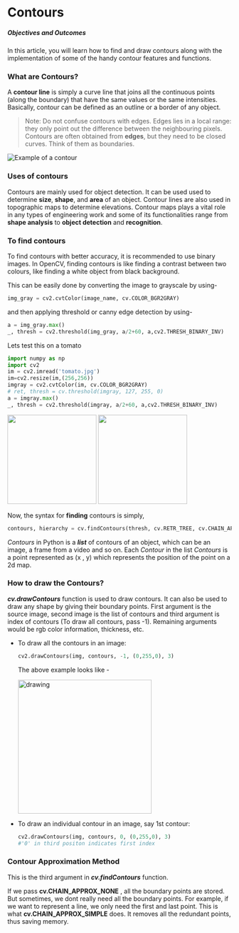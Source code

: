 # Contours



##### Objectives and Outcomes

In this article, you will learn how to find and draw contours along with the implementation of some of the handy contour features and functions.



### What are Contours?

A **contour line** is simply a curve line that joins all the continuous points (along the boundary) that have the same values or the same intensities. Basically, contour can be defined as an outline or a border of any object.

> Note: Do not confuse contours with edges. Edges lies in a local range: they only point out the difference between the neighbouring pixels. Contours are often obtained from **edges**, but they need to be closed curves. Think of them as boundaries.

![Example of a contour](images/pPmY9.png)



### Uses of contours

Contours are mainly used for object detection. It can be used used to determine **size**, **shape**, and **area** of an object. Contour lines are also used in topographic maps to determine elevations. Contour maps plays a vital role in any types of engineering work and some of its functionalities range from **shape analysis** to **object detection** and **recognition**.



### To find contours

To find contours with better accuracy, it is recommended to use binary images. In OpenCV, finding contours is like finding a contrast between two colours, like finding  a white object from black background. 

This can be easily done by converting the image to grayscale by using-

```python
img_gray = cv2.cvtColor(image_name, cv.COLOR_BGR2GRAY)
```

and then applying threshold or canny edge detection by using-

```python
a = img_gray.max()  
_, thresh = cv2.threshold(img_gray, a/2+60, a,cv2.THRESH_BINARY_INV)
```

 Lets test this on a tomato

```python
import numpy as np
import cv2 
im = cv2.imread('tomato.jpg')
im=cv2.resize(im,(256,256))
imgray = cv2.cvtColor(im, cv.COLOR_BGR2GRAY)
# ret, thresh = cv.threshold(imgray, 127, 255, 0)
a = imgray.max()  
_, thresh = cv2.threshold(imgray, a/2+60, a,cv2.THRESH_BINARY_INV)
```

<p float="center">
  <img src="images/tomato.jpg" width="200" />
  <img src="images/bintomato.jpg" width="200" /> 
</p>

Now, the syntax for **finding** contours is simply,

```python
contours, hierarchy = cv.findContours(thresh, cv.RETR_TREE, cv.CHAIN_APPROX_SIMPLE)
```

*Contours* in Python is a ***list*** of contours of an object, which can be an image, a frame from a video and so on. Each *Contour* in the list *Contours* is a point represented as (x , y) which represents the position of the point on a 2d map.



### How to draw the Contours?

***cv.drawContours*** function is used to draw contours. It can also be used to draw any shape by giving their boundary points. First argument is the source image, second image is the list of contours and third argument is index of contours (To draw all contours, pass -1). Remaining arguments would be rgb color information, thickness, etc.

- To draw all the contours in an image:

  ```python
  cv2.drawContours(img, contours, -1, (0,255,0), 3)
  ```

  The above example looks like -

   <img src="images/contomato.jpg" alt="drawing" width="300"/>

- To draw an individual contour in an image, say 1st contour:

  ```python
  cv2.drawContours(img, contours, 0, (0,255,0), 3) 
  #'0' in third positon indicates first index
  ```

  

### Contour Approximation Method

This is the third argument in ***cv.findContours*** function. 

If we pass **cv.CHAIN_APPROX_NONE** , all the boundary points are stored. But sometimes, we dont really need all the boundary points. For example, if we want to represent a line, we only need the first and last point. This is what **cv.CHAIN_APPROX_SIMPLE** does. It removes all the redundant points, thus saving memory.
